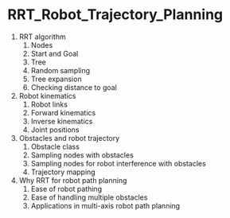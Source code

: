 # RRT_Robot_Trajectory_Planning

1. RRT algorithm
    1. Nodes
    2. Start and Goal 
    3. Tree
    4. Random sampling 
    5. Tree expansion 
    6. Checking distance to goal 
2. Robot kinematics 
    1. Robot links
    2. Forward kinematics 
    3. Inverse kinematics 
    4. Joint positions 
3. Obstacles and robot trajectory 
    1. Obstacle class
    2. Sampling nodes with obstacles
    3. Sampling nodes for robot interference with obstacles
    4. Trajectory mapping 
4. Why RRT for robot path planning 
    1. Ease of robot pathing 
    2. Ease of handling multiple obstacles
    3. Applications in multi-axis robot path planning